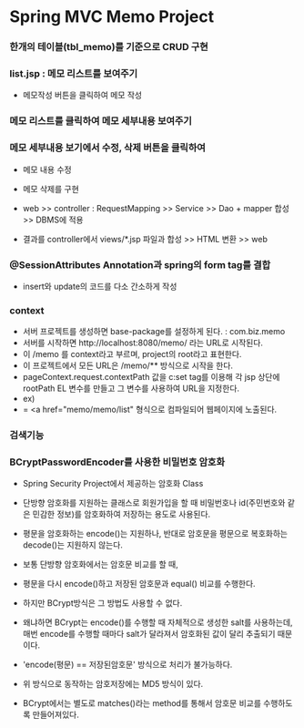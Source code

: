 # Spring MVC Memo Project

### 한개의 테이블(tbl_memo)를 기준으로 CRUD 구현
### list.jsp : 메모 리스트를 보여주기
* 메모작성 버튼을 클릭하여 메모 작성

### 메모 리스트를 클릭하여 메모 세부내용 보여주기
### 메모 세부내용 보기에서 수정, 삭제 버튼을 클릭하여
* 메모 내용 수정
* 메모 삭제를 구현

* web >> controller : RequestMapping >> Service >> Dao + mapper 합성 >> DBMS에 적용
* 결과를 controller에서 views/*.jsp 파일과 합성 >> HTML 변환 >> web

### @SessionAttributes Annotation과 spring의 form tag를 결합
* insert와 update의 코드를 다소 간소하게 작성

### context
* 서버 프로젝트를 생성하면 base-package를 설정하게 된다. : com.biz.memo
* 서버를 시작하면 http://localhost:8080/memo/ 라는 URL로 시작된다.
* 이 /memo 를 context라고 부르며, project의 root라고 표현한다.
* 이 프로젝트에서 모든 URL은 /memo/** 방식으로 시작을 한다.
* pageContext.request.contextPath 값을 c:set tag를 이용해 각 jsp 상단에 rootPath EL 변수를 만들고 그 변수를 사용하여 URL을 지정한다.
* ex) <a href="${rootPath}/memo/list"></a>
* = <a href="memo/memo/list" 형식으로 컴파일되어 웹페이지에 노출된다. 

### 검색기능

### BCryptPasswordEncoder를 사용한 비밀번호 암호화
* Spring Security Project에서 제공하는 암호화 Class
* 단방향 암호화를 지원하는 클래스로 회원가입을 할 때 비밀번호나 id(주민번호와 같은 민감한 정보)를
암호화하여 저장하는 용도로 사용된다.
* 평문을 암호화하는 encode()는 지원하나, 반대로 암호문을 평문으로 복호화하는 decode()는 지원하지 않는다.
* 보통 단방향 암호화에서는 암호문 비교를 할 때,
* 평문을 다시 encode()하고 저장된 암호문과 equal() 비교를 수행한다.
* 하지만 BCrypt방식은 그 방법도 사용할 수 없다.
* 왜냐하면 BCrypt는 encode()를 수행할 때 자체적으로 생성한 salt를 사용하는데,
매번 encode를 수행할 때마다 salt가 달라져서 암호화된 값이 달리 추출되기 때문이다.

* 'encode(평문) == 저장된암호문' 방식으로 처리가 불가능하다.
* 위 방식으로 동작하는 암호저장에는 MD5 방식이 있다.
* BCrypt에서는 별도로 matches()라는 method를 통해서 암호문 비교를 수행하도록 만들어져있다.